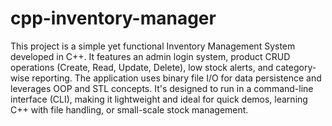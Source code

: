 # cpp-inventory-manager
This project is a simple yet functional Inventory Management System developed in C++. It features an admin login system, product CRUD operations (Create, Read, Update, Delete), low stock alerts, and category-wise reporting. The application uses binary file I/O for data persistence and leverages OOP and STL concepts. It's designed to run in a command-line interface (CLI), making it lightweight and ideal for quick demos, learning C++ with file handling, or small-scale stock management.
